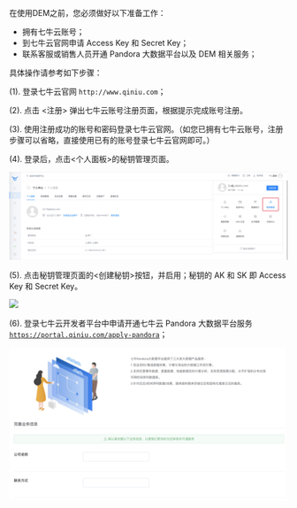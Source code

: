 在使用DEM之前，您必须做好以下准备工作：

* 拥有七牛云账号；
* 到七牛云官网申请 Access Key 和 Secret Key；
* 联系客服或销售人员开通 Pandora 大数据平台以及 DEM 相关服务；

具体操作请参考如下步骤：

(1). 登录七牛云官网 `http://www.qiniu.com`；

(2). 点击 <注册> 弹出七牛云账号注册页面，根据提示完成账号注册。

(3). 使用注册成功的账号和密码登录七牛云官网。（如您已拥有七牛云账号，注册步骤可以省略，直接使用已有的账号登录七牛云官网即可。）

(4). 登录后，点击<个人面板>的秘钥管理页面。

![](_media/ready1.png)

(5). 点击秘钥管理页面的<创建秘钥>按钮，并启用；秘钥的 AK 和 SK 即 Access Key 和 Secret Key。

![](_media/ready2.png)

(6). 登录七牛云开发者平台中申请开通七牛云 Pandora 大数据平台服务 [`https://portal.qiniu.com/apply-pandora`](https://portal.qiniu.com/apply-pandora)；

  ![](_media/ready3.png)


